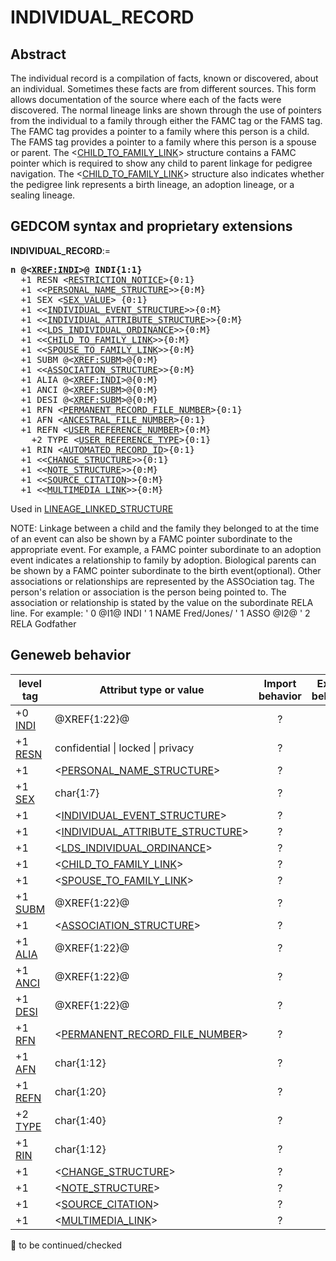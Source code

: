 ﻿# INDIVIDUAL_RECORD
## Abstract
The individual record is a compilation of facts, known or discovered, about an individual.  Sometimes
these facts are from different sources.  This form allows documentation of the source where each of
the facts were discovered.
The normal lineage links are shown through the use of pointers from the individual to a family through either the FAMC tag or the FAMS tag.  The FAMC tag provides a pointer to a family where this person is a child.  The FAMS tag provides a pointer to a family where this person is a spouse or parent.  The &lt;<a href=Ged.CHILD_TO_FAMILY_LINK.md>CHILD_TO_FAMILY_LINK</a>&gt; structure contains a FAMC pointer which is required to show any child to parent linkage for pedigree navigation.  The &lt;<a href=Ged.CHILD_TO_FAMILY_LINK.md>CHILD_TO_FAMILY_LINK</a>&gt; structure also indicates whether the pedigree link represents a birth lineage, an adoption lineage, or a sealing lineage.


## GEDCOM syntax and proprietary extensions

**INDIVIDUAL_RECORD**:=
<pre>
<b>n @&lt;<a href=Ged.XREF_INDI.md>XREF:INDI</a>&gt;@ INDI{1:1}</b>
  +1 RESN &lt;<a href=Ged.RESTRICTION_NOTICE.md>RESTRICTION_NOTICE</a>&gt;{0:1}
  +1 &lt;&lt;<a href=Ged.PERSONAL_NAME_STRUCTURE.md>PERSONAL_NAME_STRUCTURE</a>&gt;&gt;{0:M}
  +1 SEX &lt;<a href=Ged.SEX_VALUE.md>SEX_VALUE</a>&gt; {0:1}
  +1 &lt;&lt;<a href=Ged.INDIVIDUAL_EVENT_STRUCTURE.md>INDIVIDUAL_EVENT_STRUCTURE</a>&gt;&gt;{0:M}
  +1 &lt;&lt;<a href=Ged.INDIVIDUAL_ATTRIBUTE_STRUCTURE.md>INDIVIDUAL_ATTRIBUTE_STRUCTURE</a>&gt;&gt;{0:M}
  +1 &lt;&lt;<a href=Ged.LDS_INDIVIDUAL_ORDINANCE.md>LDS_INDIVIDUAL_ORDINANCE</a>&gt;&gt;{0:M}
  +1 &lt;&lt;<a href=Ged.CHILD_TO_FAMILY_LINK.md>CHILD_TO_FAMILY_LINK</a>&gt;&gt;{0:M}
  +1 &lt;&lt;<a href=Ged.SPOUSE_TO_FAMILY_LINK.md>SPOUSE_TO_FAMILY_LINK</a>&gt;&gt;{0:M}
  +1 SUBM @&lt;<a href=Ged.XREF_SUBM.md>XREF:SUBM</a>&gt;@{0:M}
  +1 &lt;&lt;<a href=Ged.ASSOCIATION_STRUCTURE.md>ASSOCIATION_STRUCTURE</a>&gt;&gt;{0:M}
  +1 ALIA @&lt;<a href=Ged.XREF_INDI.md>XREF:INDI</a>&gt;@{0:M}
  +1 ANCI @&lt;<a href=Ged.XREF_SUBM.md>XREF:SUBM</a>&gt;@{0:M}
  +1 DESI @&lt;<a href=Ged.XREF_SUBM.md>XREF:SUBM</a>&gt;@{0:M}
  +1 RFN &lt;<a href=Ged.PERMANENT_RECORD_FILE_NUMBER.md>PERMANENT_RECORD_FILE_NUMBER</a>&gt;{0:1}
  +1 AFN &lt;<a href=Ged.ANCESTRAL_FILE_NUMBER.md>ANCESTRAL_FILE_NUMBER</a>&gt;{0:1}
  +1 REFN &lt;<a href=Ged.USER_REFERENCE_NUMBER.md>USER_REFERENCE_NUMBER</a>&gt;{0:M}
    +2 TYPE &lt;<a href=Ged.USER_REFERENCE_TYPE.md>USER_REFERENCE_TYPE</a>&gt;{0:1}
  +1 RIN &lt;<a href=Ged.AUTOMATED_RECORD_ID.md>AUTOMATED_RECORD_ID</a>&gt;{0:1}
  +1 &lt;&lt;<a href=Ged.CHANGE_STRUCTURE.md>CHANGE_STRUCTURE</a>&gt;&gt;{0:1}
  +1 &lt;&lt;<a href=Ged.NOTE_STRUCTURE.md>NOTE_STRUCTURE</a>&gt;&gt;{0:M}
  +1 &lt;&lt;<a href=Ged.SOURCE_CITATION.md>SOURCE_CITATION</a>&gt;&gt;{0:M}
  +1 &lt;&lt;<a href=Ged.MULTIMEDIA_LINK.md>MULTIMEDIA_LINK</a>&gt;&gt;{0:M}
</pre>
Used in <a href=Ged.LINEAGE_LINKED_STRUCTURE.md>LINEAGE_LINKED_STRUCTURE</a><br />


NOTE:
Linkage between a child and the family they belonged to at the time of an event can also be shown
by a FAMC pointer subordinate to the appropriate event.  For example, a FAMC pointer subordinate
to an adoption event indicates a relationship to family by adoption. Biological parents can be shown
by a FAMC pointer subordinate to the birth event(optional).
Other associations or relationships are represented by the ASSOciation tag.  The person's relation
or association is the person being pointed to. The association or relationship is stated by the value
on the subordinate RELA line.
For example:
' 0 @I1@ INDI
' 1 NAME Fred/Jones/
' 1 ASSO @I2@
' 2 RELA Godfather

## Geneweb behavior

level tag  | Attribut type or value | Import behavior | Export behavior  | Comment 
---------- | ------------- | :---------------: | :-----------------:| -----------
+0 <a href=Ged.GLOSSARY.md#indi>INDI</a> | @XREF{1:22}@ | ? | ? | 
+1 <a href=Ged.GLOSSARY.md#resn>RESN</a> | confidential \| locked \| privacy  | ? | ? | 
+1  | &lt;<a href=Ged.PERSONAL_NAME_STRUCTURE.md>PERSONAL_NAME_STRUCTURE</a>&gt; | ? | ? | 
+1 <a href=Ged.GLOSSARY.md#sex>SEX</a> | char{1:7} | ? | ? | 
+1  | &lt;<a href=Ged.INDIVIDUAL_EVENT_STRUCTURE.md>INDIVIDUAL_EVENT_STRUCTURE</a>&gt; | ? | ? | 
+1  | &lt;<a href=Ged.INDIVIDUAL_ATTRIBUTE_STRUCTURE.md>INDIVIDUAL_ATTRIBUTE_STRUCTURE</a>&gt; | ? | ? | 
+1  | &lt;<a href=Ged.LDS_INDIVIDUAL_ORDINANCE.md>LDS_INDIVIDUAL_ORDINANCE</a>&gt; | ? | ? | 
+1  | &lt;<a href=Ged.CHILD_TO_FAMILY_LINK.md>CHILD_TO_FAMILY_LINK</a>&gt; | ? | ? | 
+1  | &lt;<a href=Ged.SPOUSE_TO_FAMILY_LINK.md>SPOUSE_TO_FAMILY_LINK</a>&gt; | ? | ? | 
+1 <a href=Ged.GLOSSARY.md#subm>SUBM</a> | @XREF{1:22}@ | ? | ? | 
+1  | &lt;<a href=Ged.ASSOCIATION_STRUCTURE.md>ASSOCIATION_STRUCTURE</a>&gt; | ? | ? | 
+1 <a href=Ged.GLOSSARY.md#alia>ALIA</a> | @XREF{1:22}@ | ? | ? | 
+1 <a href=Ged.GLOSSARY.md#anci>ANCI</a> | @XREF{1:22}@ | ? | ? | 
+1 <a href=Ged.GLOSSARY.md#desi>DESI</a> | @XREF{1:22}@ | ? | ? | 
+1 <a href=Ged.GLOSSARY.md#rfn>RFN</a> | &lt;<a href=Ged.PERMANENT_RECORD_FILE_NUMBER.md>PERMANENT_RECORD_FILE_NUMBER</a>&gt; | ? | ? | 
+1 <a href=Ged.GLOSSARY.md#afn>AFN</a> | char{1:12} | ? | ? | 
+1 <a href=Ged.GLOSSARY.md#refn>REFN</a> | char{1:20} | ? | ? | 
+2 <a href=Ged.GLOSSARY.md#type>TYPE</a> | char{1:40} | ? | ? | 
+1 <a href=Ged.GLOSSARY.md#rin>RIN</a> | char{1:12} | ? | ? | 
+1  | &lt;<a href=Ged.CHANGE_STRUCTURE.md>CHANGE_STRUCTURE</a>&gt; | ? | ? | 
+1  | &lt;<a href=Ged.NOTE_STRUCTURE.md>NOTE_STRUCTURE</a>&gt; | ? | ? | 
+1  | &lt;<a href=Ged.SOURCE_CITATION.md>SOURCE_CITATION</a>&gt; | ? | ? | 
+1  | &lt;<a href=Ged.MULTIMEDIA_LINK.md>MULTIMEDIA_LINK</a>&gt; | ? | ? | 

🚧 to be continued/checked

